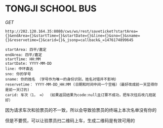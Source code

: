 TONGJI SCHOOL BUS
================================

*GET*

`http://202.120.164.35:8080/cws/ws/rest/saveticket?startArea={}&endArea={}&startTime={}&startDate={}&line={}&sno={}&sname={}&reservetime={}&carid={}&_jsonp=callback&_=1476174899645`

    startArea: 四平/嘉定
    endArea: 四平/嘉定
    startTime: HH:MM
    startDate: YYYY-MM-DD
    line: 中环直达
    sno: 你的学号
    sname: 你的姓名 （学号作为唯一的身份识别，姓名对错并不影响）
    reservetime： YYYY-MM-DD_HH:MM (日期和时间中间一个空格）（最好改成前一天显得你是前一天订的)
    carid: 车次（1， ∞） （如果返回结果为code:null且订票不成功，把车次往后改几班就好）

因为请求车次和验票员的不一致，所以会导致验票员的终端上本次名单没有你的

但是不要慌，可以让验票员扫二维码上车，生成二维码是有效可用的
